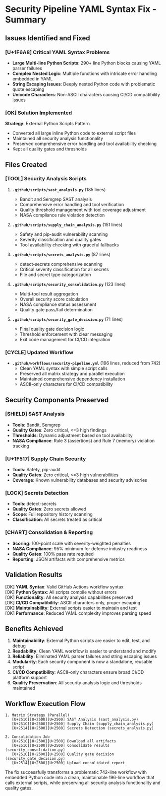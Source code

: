 # Security Pipeline YAML Syntax Fix - Summary

## Issues Identified and Fixed

### [U+1F6A8] Critical YAML Syntax Problems
- **Large Multi-line Python Scripts**: 290+ line Python blocks causing YAML parser failures
- **Complex Nested Logic**: Multiple functions with intricate error handling embedded in YAML
- **String Escaping Issues**: Deeply nested Python code with problematic quote escaping
- **Unicode Characters**: Non-ASCII characters causing CI/CD compatibility issues

### [OK] Solution Implemented

**Strategy**: External Python Scripts Pattern
- Converted all large inline Python code to external script files
- Maintained all security analysis functionality
- Preserved comprehensive error handling and tool availability checking
- Kept all quality gates and thresholds

## Files Created

### [TOOL] Security Analysis Scripts
1. **`.github/scripts/sast_analysis.py`** (185 lines)
   - Bandit and Semgrep SAST analysis
   - Comprehensive error handling and tool verification
   - Quality threshold management with tool coverage adjustment
   - NASA compliance rule violation detection

2. **`.github/scripts/supply_chain_analysis.py`** (151 lines)
   - Safety and pip-audit vulnerability scanning
   - Severity classification and quality gates
   - Tool availability checking with graceful fallbacks

3. **`.github/scripts/secrets_analysis.py`** (87 lines)
   - detect-secrets comprehensive scanning
   - Critical severity classification for all secrets
   - File and secret type categorization

4. **`.github/scripts/security_consolidation.py`** (123 lines)
   - Multi-tool result aggregation
   - Overall security score calculation
   - NASA compliance status assessment
   - Quality gate pass/fail determination

5. **`.github/scripts/security_gate_decision.py`** (71 lines)
   - Final quality gate decision logic
   - Threshold enforcement with clear messaging
   - Exit code management for CI/CD integration

### [CYCLE] Updated Workflow
- **`.github/workflows/security-pipeline.yml`** (196 lines, reduced from 742)
  - Clean YAML syntax with simple script calls
  - Preserved all matrix strategy and parallel execution
  - Maintained comprehensive dependency installation
  - ASCII-only characters for CI/CD compatibility

## Security Components Preserved

### [SHIELD] SAST Analysis
- **Tools**: Bandit, Semgrep
- **Quality Gates**: Zero critical, <=3 high findings
- **Thresholds**: Dynamic adjustment based on tool availability
- **NASA Compliance**: Rule 3 (assertions) and Rule 7 (memory) violation tracking

### [U+1F517] Supply Chain Security
- **Tools**: Safety, pip-audit
- **Quality Gates**: Zero critical, <=3 high vulnerabilities
- **Coverage**: Known vulnerability databases and security advisories

### [LOCK] Secrets Detection
- **Tools**: detect-secrets
- **Quality Gates**: Zero secrets allowed
- **Scope**: Full repository history scanning
- **Classification**: All secrets treated as critical

### [CHART] Consolidation & Reporting
- **Scoring**: 100-point scale with severity-weighted penalties
- **NASA Compliance**: 95% minimum for defense industry readiness
- **Quality Gates**: 100% pass rate required
- **Reporting**: JSON artifacts with comprehensive metrics

## Validation Results

[OK] **YAML Syntax**: Valid GitHub Actions workflow syntax  
[OK] **Python Syntax**: All scripts compile without errors  
[OK] **Functionality**: All security analysis capabilities preserved  
[OK] **CI/CD Compatibility**: ASCII characters only, proper escaping  
[OK] **Maintainability**: External scripts easier to maintain and test  
[OK] **Performance**: Reduced YAML complexity improves parsing speed  

## Benefits Achieved

1. **Maintainability**: External Python scripts are easier to edit, test, and debug
2. **Readability**: Clean YAML workflow is easier to understand and modify
3. **Reliability**: Eliminated YAML parser failures and string escaping issues
4. **Modularity**: Each security component is now a standalone, reusable script
5. **CI/CD Compatibility**: ASCII-only characters ensure broad CI/CD platform support
6. **Quality Preservation**: All security analysis logic and thresholds maintained

## Workflow Execution Flow

```
1. Matrix Strategy (Parallel)
   [U+251C][U+2500][U+2500] SAST Analysis (sast_analysis.py)
   [U+251C][U+2500][U+2500] Supply Chain (supply_chain_analysis.py)
   [U+2514][U+2500][U+2500] Secrets Detection (secrets_analysis.py)

2. Consolidation Job
   [U+251C][U+2500][U+2500] Download all artifacts
   [U+251C][U+2500][U+2500] Consolidate results (security_consolidation.py)
   [U+251C][U+2500][U+2500] Quality gate decision (security_gate_decision.py)
   [U+2514][U+2500][U+2500] Upload consolidated report
```

The fix successfully transforms a problematic 742-line workflow with embedded Python code into a clean, maintainable 196-line workflow that calls external scripts, while preserving all security analysis functionality and quality gates.